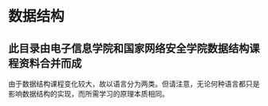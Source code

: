 # 数据结构

## 此目录由电子信息学院和国家网络安全学院数据结构课程资料合并而成

由于数据结构课程变化较大，故以语言分为两类。但请注意，无论何种语言都只是影响数据结构的实现，而所需学习的原理本质相同。